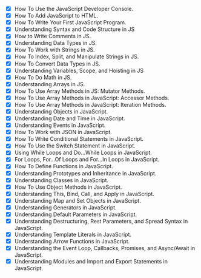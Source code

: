 - [x] How To Use the JavaScript Developer Console.
- [x] How To Add JavaScript to HTML.
- [x] How To Write Your First JavaScript Program.
- [x] Understanding Syntax and Code Structure in JS
- [x] How to Write Comments in JS.
- [x] Understanding Data Types in JS.
- [x] How To Work with Strings in JS.
- [x]  How To Index, Split, and Manipulate Strings in JS.
- [x]  How To Convert Data Types in JS.
- [x]  Understanding Variables, Scope, and Hoisting in JS
- [x]  How To Do Math in JS.
- [x]  Understanding Arrays in JS.
- [x]  How To Use Array Methods in JS: Mutator Methods.
- [x]  How To Use Array Methods in JavaScript: Accessor Methods.
- [x]  How To Use Array Methods in JavaScript: Iteration Methods.
- [x]  Understanding Objects in JavaScript.
- [x]  Understanding Date and Time in JavaScript.
- [x]  Understanding Events in JavaScript.
- [x]  How To Work with JSON in JavaScript.
- [x]  How To Write Conditional Statements in JavaScript.
- [x]  How To Use the Switch Statement in JavaScript.
- [x]  Using While Loops and Do...While Loops in JavaScript.
- [x]  For Loops, For...Of Loops and For...In Loops in JavaScript.
- [x]  How To Define Functions in JavaScript.
- [x]  Understanding Prototypes and Inheritance in JavaScript.
- [x]  Understanding Classes in JavaScript.
- [x]  How To Use Object Methods in JavaScript.
- [x]  Understanding This, Bind, Call, and Apply in JavaScript.
- [x]  Understanding Map and Set Objects in JavaScript.
- [x]  Understanding Generators in JavaScript.
- [x]  Understanding Default Parameters in JavaScript.
- [x]  Understanding Destructuring, Rest Parameters, and Spread Syntax in JavaScript.
- [x]  Understanding Template Literals in JavaScript.
- [x]  Understanding Arrow Functions in JavaScript.
- [x]  Understanding the Event Loop, Callbacks, Promises, and Async/Await in JavaScript.
- [x]  Understanding Modules and Import and Export Statements in JavaScript.
